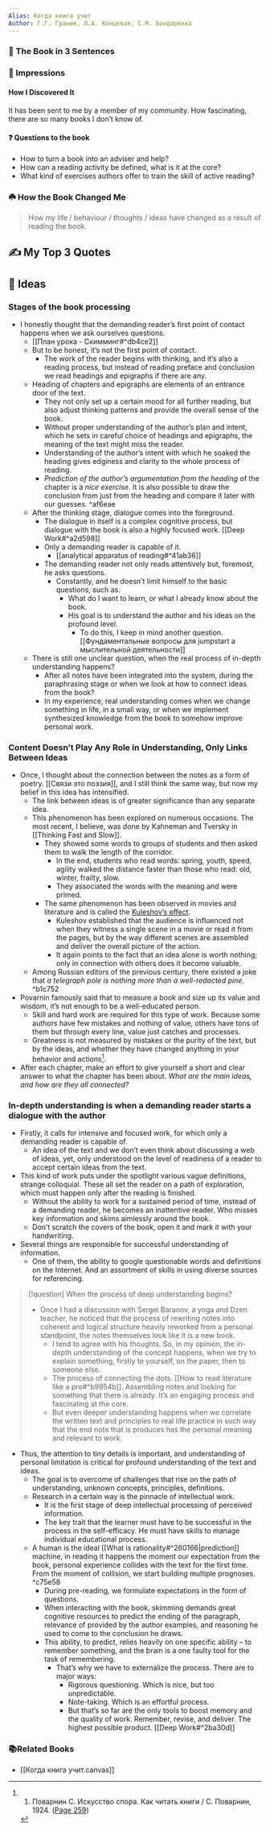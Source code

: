```yaml
---
Alias: Когда книга учит
Author: Г.Г. Граник, Л.А. Концевая, С.М. Бондаренко
---
```


### 🚀 The Book in 3 Sentences

### 🎨 Impressions

#### How I Discovered It
It has been sent to me by a member of my community. How fascinating, there are so many books I don’t know of.

#### ❓ Questions to the book
- How to turn a book into an adviser and help?
- How can a reading activity be defined, what is it at the core?
- What kind of exercises authors offer to train the skill of active reading?

### ☘️ How the Book Changed Me

> How my life / behaviour / thoughts / ideas have changed as a result of reading the book.

## ✍️ My Top 3 Quotes

## 📒 Ideas
### Stages of the book processing
- I honestly thought that the demanding reader’s first point of contact happens when we ask ourselves questions.
	- [[План урока - Скимминг#^db4ce2]]
	- But to be honest, it’s not the first point of contact.
		- The work of the reader begins with thinking, and it’s also a reading process, but instead of reading preface and conclusion we read headings and epigraphs if there are any.
	- Heading of chapters and epigraphs are elements of an entrance door of the text.
		- They not only set up a certain mood for all further reading, but also adjust thinking patterns and provide the overall sense of the book.
		- Without proper understanding of the author’s plan and intent, which he sets in careful choice of headings and epigraphs, the meaning of the text might miss the reader.
		- Understanding of the author’s intent with which he soaked the heading gives edginess and clarity to the whole process of reading.
		- *Prediction of the author’s argumentation from the heading* of the chapter is a *nice exercise*. It is also possible to draw the conclusion from just from the heading and compare it later with our guesses. ^af6eae
	- After the thinking stage, dialogue comes into the foreground.
		- The dialogue in itself is a complex cognitive process, but dialogue with the book is also a highly focused work. [[Deep Work#^a2d598]]
		- Only a demanding reader is capable of it.
			- [[analytical apparatus of reading#^41ab36]]
		- The demanding reader not only reads attentively but, foremost, he asks questions. 
			- Constantly, and he doesn’t limit himself to the basic questions, such as.
				- What do I want to learn, or what I already know about the book.
				- His goal is to understand the author and his ideas on the profound level.
					- To do this, I keep in mind another question. [[Фундаментальные вопросы для jumpstart а мыслительной деятельности]]
	- There is still one unclear question, when the real process of in-depth understanding happens?
		- After all notes have been integrated into the system, during the paraphrasing stage or when we look at how to connect ideas from the book?
		- In my experience, real understanding comes when we change something in life, in a small way, or when we implement synthesized knowledge from the book to somehow improve personal work.

### Content Doesn’t Play Any Role in Understanding, Only Links Between Ideas
- Once, I thought about the connection between the notes as a form of poetry. [[Связи это поэзия]], and I still think the same way, but now my belief in this idea has intensified.
	- The link between ideas is of greater significance than any separate idea.
	- This phenomenon has been explored on numerous occasions. The most recent, I believe, was done by Kahneman and Tversky in [[Thinking Fast and Slow]].
		- They showed some words to groups of students and then asked them to walk the length of the corridor.
			- In the end, students who read words: spring, youth, speed, agility walked the distance faster than those who read: old, winter, frailty, slow.
			- They associated the words with the meaning and were primed.
		- The same phenomenon has been observed in movies and literature and is called the [Kuleshov’s effect](https://ru.wikipedia.org/wiki/Эффект_Кулешова).
			- Kuleshov established that the audience is influenced not when they witness a single scene in a movie or read it from the pages, but by the way different scenes are assembled and deliver the overall picture of the action.
			- It again points to the fact that an idea alone is worth nothing; only in connection with others does it become valuable.
	- Among Russian editors of the previous century, there existed a joke that *a telegraph pole is nothing more than a well-redacted pine*. ^b1c752
- Povarnin famously said that to measure a book and size up its value and wisdom, it’s not enough to be a well-educated person.
	- Skill and hard work are required for this type of work. Because some authors have few mistakes and nothing of value, others have tons of them but through every line, value just catches and processes.
	- Greatness is not measured by mistakes or the purity of the text, but by the ideas, and whether they have changed anything in your behavior and actions[^1].
- After each chapter, make an effort to give yourself a short and clear answer to what the chapter has been about. *What are the main ideas, and how are they all connected?*

### In-depth understanding is when a demanding reader starts a dialogue with the author
- Firstly, it calls for intensive and focused work, for which only a demanding reader is capable of.
	- An idea of the text and we don’t even think about discussing a web of ideas, yet, only understood on the level of readiness of a reader to accept certain ideas from the text.
- This kind of work puts under the spotlight various vague definitions, strange colloquial. These all set the reader on a path of exploration, which must happen only after the reading is finished.
	- Without the ability to work for a sustained period of time, instead of a demanding reader, he becomes an inattentive reader. Who misses key information and skims aimlessly around the book.
	- Don’t scratch the covers of the book, open it and mark it with your handwriting.
- Several things are responsible for successful understanding of information.
	- One of them, the ability to google questionable words and definitions on the Internet. And an assortment of skills in using diverse sources for referencing.


> [!question] When the process of deep understanding begins?
> - Once I had a discussion with Sergei Baranov, a yoga and Dzen teacher, he noticed that the process of rewriting notes into coherent and logical structure heavily reworked from a personal standpoint, the notes themselves look like it is a new book.
> 	- I tend to agree with his thoughts. So, in my opinion, the in-depth understanding of the concept happens, when we try to explain something, firstly to yourself, on the paper, then to someone else.
> 	- The process of connecting the dots. [[How to read literature like a pro#^b9954b]]. Assembling notes and looking for something that there is already. It’s an engaging process and fascinating at the core.
> 	- But even deeper understanding happens when we correlate the written text and principles to real life practice in such way that the end note that is produces has the personal meaning and relevant to work.

- Thus, the attention to tiny details is important, and understanding of personal limitation is critical for profound understanding of the text and ideas.
	- The goal is to overcome of challenges that rise on the path of understanding, unknown concepts, principles, definitions.
	- Research in a certain way is the pinnacle of intellectual work.
		- It is the first stage of deep intellectual processing of perceived information.
		- The key trait that the learner must have to be successful in the process in the self-efficacy. He must have skills to manage individual educational process.
	- A human is the ideal [[What is rationality#^260166|prediction]] machine, in reading it happens the moment our expectation from the book, personal experience collides with the text for the first time. From the moment of collision, we start building multiple prognoses.  ^c75e58
		- During pre-reading, we formulate expectations in the form of questions.
		- When interacting with the book, skimming demands great cognitive resources to predict the ending of the paragraph, relevance of provided by the author examples, and reasoning he used to come to the conclusion he draws.
		- This ability, to predict, relies heavily on one specific ability – to remember something, and the brain is a one faulty tool for the task of remembering.
			- That’s why we have to externalize the process. There are to major ways:
				- Rigorous questioning. Which is nice, but too unpredictable.
				- Note-taking. Which is an effortful process.
				- But that’s so far are the only tools to boost memory and the quality of work. Remember, revise, and deliver. The highest possible product. [[Deep Work#^2ba30d]]

### 📚Related Books
- [[Когда книга учит.canvas]]

[^1]: 1. Поварнин С. Искусство спора. Как читать книги / С. Поварнин, 1924. ([Page 259](zotero://open-pdf/library/items/B3M82EWQ?page=259&annotation=QQT22ZM4))